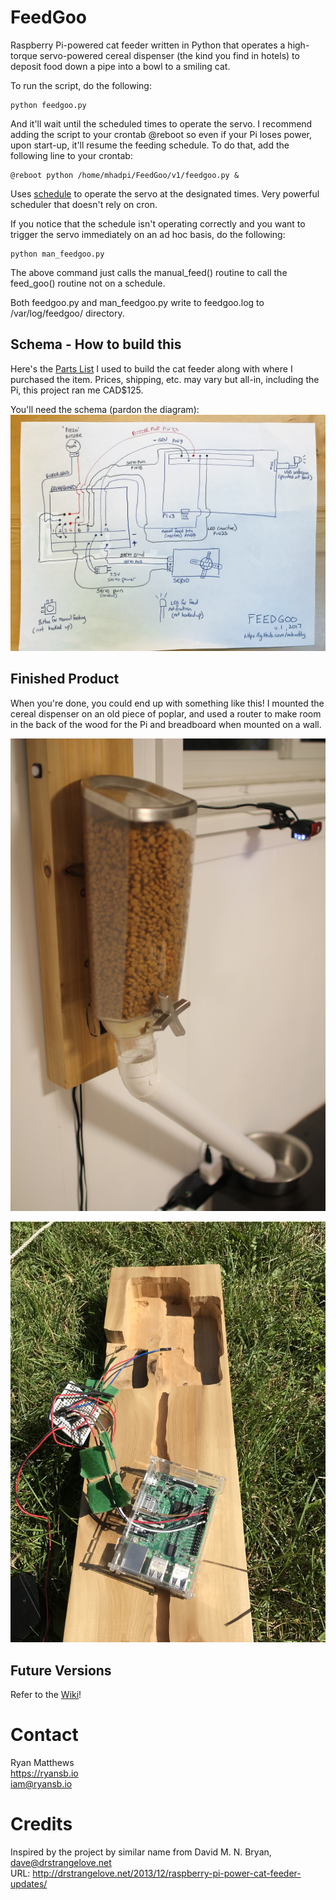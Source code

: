 # FeedGoo
Raspberry Pi-powered cat feeder written in Python that operates a high-torque servo-powered cereal dispenser (the kind you find in hotels) to deposit food down a pipe into a bowl to a smiling cat.

To run the script, do the following: 

```
python feedgoo.py
```

And it'll wait until the scheduled times to operate the servo. I recommend adding the script to your crontab @reboot so even if your Pi loses power, upon start-up, it'll resume the feeding schedule. To do that, add the following line to your crontab:

```
@reboot python /home/mhadpi/FeedGoo/v1/feedgoo.py &
```

Uses [schedule](https://github.com/dbader/schedule) to operate the servo at the designated times. Very powerful scheduler that doesn't rely on cron.

If you notice that the schedule isn't operating correctly and you want to trigger the servo immediately on an ad hoc basis, do the following:

```
python man_feedgoo.py
```

The above command just calls the manual_feed() routine to call the feed_goo() routine not on a schedule. 

Both feedgoo.py and man_feedgoo.py write to feedgoo.log to /var/log/feedgoo/ directory.

## Schema - How to build this
Here's the [Parts List](https://docs.google.com/spreadsheets/d/1Oq6u6sb5ZfjovzqHFOSRNVcbzIy2-sk2-1YNxwCJh-8/edit?usp=sharing) I used to build the cat feeder along with where I purchased the item. Prices, shipping, etc. may vary but all-in, including the Pi, this project ran me CAD$125.

You'll need the schema (pardon the diagram):
![Schema](https://raw.githubusercontent.com/mhaddy/FeedGoo/master/docs/feedgoo.jpg)

## Finished Product
When you're done, you could end up with something like this! I mounted the cereal dispenser on an old piece of poplar, and used a router to make room in the back of the wood for the Pi and breadboard when mounted on a wall.

![Finished Product](https://raw.githubusercontent.com/mhaddy/FeedGoo/master/docs/IMG_1687.JPG)

![Back of Wood](https://raw.githubusercontent.com/mhaddy/FeedGoo/master/docs/feedgoo-back.JPG)

## Future Versions
Refer to the [Wiki](https://github.com/mhaddy/FeedGoo/wiki)!

# Contact
Ryan Matthews<br />
https://ryansb.io<br />
iam@ryansb.io

# Credits
Inspired by the project by similar name from David M. N. Bryan, dave@drstrangelove.net<br />
URL: http://drstrangelove.net/2013/12/raspberry-pi-power-cat-feeder-updates/

